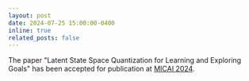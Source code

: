 ```yaml
---
layout: post
date: 2024-07-25 15:00:00-0400
inline: true
related_posts: false
---
```


The paper "Latent State Space Quantization for Learning and Exploring Goals" has been accepted for publication at <a href='http://www.micai.org/2024/'>MICAI 2024</a>.
